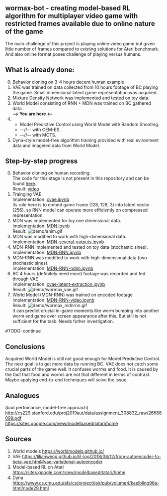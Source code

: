 ## wormax-bot - creating model-based RL algorithm for multiplayer video game with restricted frames available due to online nature of the game

The main challenge of this project is playing online video game but given little number of frames compared to existing solutions for Atari benchmark. And also online format poses challenge of playing versus humans.

## What is already done:
0. Behavior cloning on 3-4 hours decent human example  
1. VAE was trained on data collected from 10 hours footage of BC playing the game. Small dimensional latent game representation was acquired.
2. Mixture Density Network was implemented and tested on toy data.   
3. World Model consisting of RNN + MDN was trained on BC gathered data.  
**--> You are here <--**  
4.   
   * Model Predictive Control using World Model with Random Shooting.
   * --//-- with CEM-ES.
   * --//-- with MCTS.
5. Dyna-style model-free algorithm training provided with real evironment data and imagined data from World Model.

## Step-by-step progress  
0. Behavior cloning on human recording.   
The code for this stage is not present in this repository and can be found [here](https://github.com/LeonidMurashov/Python_Projects/tree/master/Keras/Wormax).  
Result: [video](https://www.youtube.com/watch?v=ccmiViWMPVw&lc=UgySyYfXsdk1yxzoX_J4AaABAg)   
1. Trainging VAE.  
Implementation: [cvae.ipynb](cvae.ipynb)  
Its role here is to embed game frame (128, 128, 3) into latent vector (256), so RNN model can operate more efficiently on compressed representation.  
2. MDN was implemented for toy one dimensional data.  
Implementation: [MDN.ipynb](MDN.ipynb)  
Result: ![demo/anim.gif](demo/anim.gif)  
3. MDN was modified to work with high-dimensional data.  
Implementation: [MDN-several-outputs.ipynb](MDN-several-outputs.ipynb)
4. MDN-RNN implemented and tested on toy data (stochastic sines).  
Implementation: [MDN-RNN.ipynb](MDN-RNN.ipynb)
5. MDN-RNN was modified to work with high-dimensional data (two stochastic sines).   
Implementation: [MDN-RNN-ndim.ipynb](MDN-RNN-ndim.ipynb)   
6. BC 4 hours (definitely need more) footage was recorded and fed through VAE  
Implementation: [cvae-latent-extraction.ipynb](cvae-latent-extraction.ipynb)   
Result: ![demo/wormax_vae.gif](demo/wormax_vae.gif)  
7. World Model (MDN-RNN) was trained on encoded footage  
Implementation: [MDN-RNN-video.ipynb](MDN-RNN-video.ipynb)   
Result: ![demo/wormax_mdnrnn.gif](demo/wormax_mdnrnn.gif)  
It can predict crucial in-game moments like worm bumping into another worm and game over screen appearance after this. But still is not sufficient for the task. Needs futher investigation.

#TODO: continue  

## Сonclusions
Acquired World Model is still not good enough for Model Predictive Control. The next goal is to get more data by running BC. VAE does not catch some crucial parts of the game well. It confuses worms and food. It is caused by the fact that food and worms are not that different in terms of contrast. Maybe applying end-to-end techniques will solve the issue.

## Analogues 
(bad perfomance, model-free approach) http://cs229.stanford.edu/proj2019aut/data/assignment_308832_raw/26588099.pdf  
https://sites.google.com/view/modelbasedrlatari/home

## Sources
1. World models https://worldmodels.github.io/
2. VAE https://lilianweng.github.io/lil-log/2018/08/12/from-autoencoder-to-beta-vae.html#vae-variational-autoencoder
3. Model-based RL on Atari https://sites.google.com/view/modelbasedrlatari/home
4. Dyna https://www.cs.cmu.edu/afs/cs/project/jair/pub/volume4/kaelbling96a-html/node29.html
